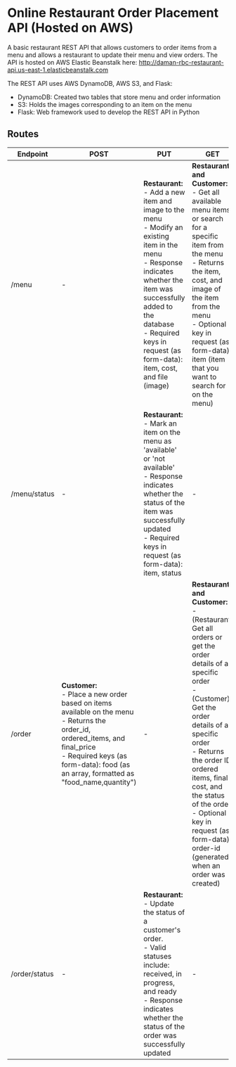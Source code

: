 # Online Restaurant Order Placement API (Hosted on AWS)
A basic restaurant REST API that allows customers to order items from a menu and allows a restaurant to update their menu and view orders. The API is hosted on AWS Elastic Beanstalk here: http://daman-rbc-restaurant-api.us-east-1.elasticbeanstalk.com

The REST API uses AWS DynamoDB, AWS S3, and Flask:
- DynamoDB: Created two tables that store menu and order information
- S3: Holds the images corresponding to an item on the menu
- Flask: Web framework used to develop the REST API in Python

## Routes
| Endpoint      | POST                                                                                                                                                                                                                     | PUT                                                                                                                                                                                                                                                        | GET                                                                                                                                                                                                                                                                                                                                            | DELETE                                                                                                                                                                                                                                             |
|---------------|--------------------------------------------------------------------------------------------------------------------------------------------------------------------------------------------------------------------------|------------------------------------------------------------------------------------------------------------------------------------------------------------------------------------------------------------------------------------------------------------|------------------------------------------------------------------------------------------------------------------------------------------------------------------------------------------------------------------------------------------------------------------------------------------------------------------------------------------------|----------------------------------------------------------------------------------------------------------------------------------------------------------------------------------------------------------------------------------------------------|
| /menu         | -                                                                                                                                                                                                                        | **Restaurant:**<br>- Add a new item and image to the menu<br>- Modify an existing item in the menu<br>- Response indicates whether the item was successfully added to the database<br>- Required keys in request (as form-data): item, cost, and file (image)  | **Restaurant and Customer:**<br>- Get all available menu items or search for a specific item from the menu<br>- Returns the item, cost, and image of the item from the menu<br>- Optional key in request (as form-data): item (item that you want to search for on the menu)                                                                       | **Restaurant:**<br>- Delete an item from the menu<br>- Response indicates whether the item was successfully removed from the database<br>- Required key in request (as form-data): item (item you wish to delete)                                      |
| /menu/status  | -                                                                                                                                                                                                                        | **Restaurant:**<br>- Mark an item on the menu as 'available' or 'not available'<br>- Response indicates whether the status of the item was successfully updated<br>- Required keys in request (as form-data): item, status                                     | -                                                                                                                                                                                                                                                                                                                                              | -                                                                                                                                                                                                                                                  |
| /order        | **Customer:**<br>- Place a new order based on items available on the menu<br>- Returns the order_id, ordered_items, and final_price<br>- Required keys (as form-data): food (as an array, formatted as "food_name,quantity") | -                                                                                                                                                                                                                                                          | **Restaurant and Customer:**<br>- (Restaurant) Get all orders or get the order details of a specific order<br>- (Customer) Get the order details of a specific order<br>- Returns the order ID, ordered items, final cost, and the status of the order<br>- Optional key in request (as form-data): order-id (generated when an order was created) | **Restaurant and Customer:**<br>- Delete an order if an order status is still "received"<br>- Response indicates whether an order was successfully deleted<br>- Required key in request (as form-data): order-id (generated when an order was created) |
| /order/status | -                                                                                                                                                                                                                        | **Restaurant:**<br>- Update the status of a customer's order. <br>- Valid statuses include: received, in progress, and ready<br>- Response indicates whether the status of the order was successfully updated                                                  | -                                                                                                                                                                                                                                                                                                                                              | -                                                                                                                                                                                                                                                  |
